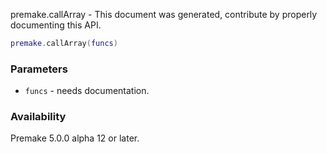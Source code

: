 premake.callArray - This document was generated, contribute by properly documenting this API.

```lua
premake.callArray(funcs)
```

### Parameters ###

* `funcs` - needs documentation.

### Availability ###

Premake 5.0.0 alpha 12 or later.

